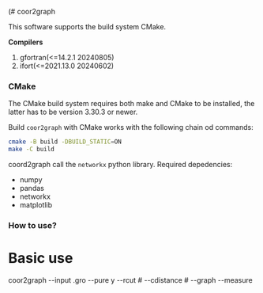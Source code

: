 (# coor2graph

This software supports the build system CMake.

**Compilers**
1. gfortran(<=14.2.1 20240805)
2. ifort(<=2021.13.0 20240602)

### CMake

The CMake build system requires both make and CMake to be installed, the latter has to be version 3.30.3 or newer.

Build `coor2graph` with CMake works with the following chain od commands:

```bash
cmake -B build -DBUILD_STATIC=ON
make -C build
```

coord2graph call the `networkx` python library. Required depedencies:
* numpy
* pandas
* networkx
* matplotlib

### How to use?

# Basic use
coor2graph --input <file>.gro --pure y --rcut # --cdistance #  --graph <prefix> --measure <function>


